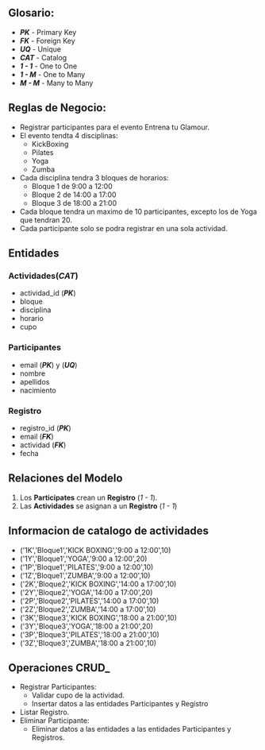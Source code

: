 
## Glosario:
* ***PK*** - Primary Key
* ***FK*** - Foreign Key
* ***UQ*** - Unique
* ***CAT*** - Catalog
* ***1 - 1*** - One to One
* ***1 - M*** - One to Many
* ***M - M*** - Many to Many

## Reglas de Negocio:
* Registrar participantes para el evento Entrena tu Glamour.
* El evento tendta 4 disciplinas:
    - KickBoxing
    - Pilates
    - Yoga
    - Zumba
* Cada disciplina tendra 3 bloques de horarios:
    - Bloque 1 de 9:00 a 12:00
    - Bloque 2 de 14:00 a 17:00
    - Bloque 3 de 18:00 a 21:00
* Cada bloque tendra un maximo de 10 participantes, excepto los de Yoga que tendran 20.
* Cada participante solo se podra registrar en una sola actividad.

## Entidades

### Actividades(***CAT***)

* actividad_id (***PK***)
* bloque
* disciplina
* horario
* cupo

### Participantes
* email (***PK***) y (***UQ***)
* nombre
* apellidos
* nacimiento
  
### Registro
* registro_id (***PK***)
* email (***FK***)
* actividad (***FK***)
* fecha

## Relaciones del Modelo
1. Los **Participates** crean un **Registro** (*1 - 1*).
2. Las **Actividades** se asignan a un **Registro** (*1 - 1*)

## Informacion de catalogo de actividades
* ('1K','Bloque1','KICK BOXING','9:00 a 12:00',10)
* ('1Y','Bloque1','YOGA','9:00 a 12:00',20)
* ('1P','Bloque1','PILATES','9:00 a 12:00',10)
* ('1Z','Bloque1','ZUMBA','9:00 a 12:00',10)
* ('2K','Bloque2','KICK BOXING','14:00 a 17:00',10)
* ('2Y','Bloque2','YOGA','14:00 a 17:00',20)
* ('2P','Bloque2','PILATES','14:00 a 17:00',10)
* ('2Z','Bloque2','ZUMBA','14:00 a 17:00',10)
* ('3K','Bloque3','KICK BOXING','18:00 a 21:00',10)
* ('3Y','Bloque3','YOGA','18:00 a 21:00',20)
* ('3P','Bloque3','PILATES','18:00 a 21:00',10)
* ('3Z','Bloque3','ZUMBA','18:00 a 21:00',10)

## Operaciones CRUD_

* Registrar Participantes:
  * Validar cupo de la actividad.
  * Insertar datos a las entidades Participantes y Registro
* Listar Registro.
* Eliminar Participante:
  * Eliminar datos a las entidades a las entidades Participantes y Registros.